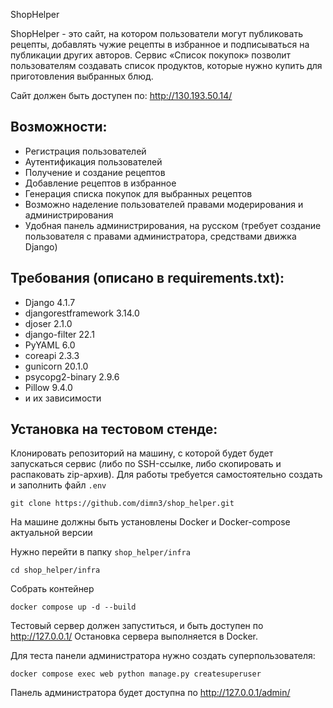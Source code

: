 ShopHelper

ShopHelper - это сайт, на котором пользователи могут публиковать рецепты, добавлять чужие рецепты в избранное и подписываться на публикации других авторов. Сервис «Список покупок» позволит пользователям создавать список продуктов, которые нужно купить для приготовления выбранных блюд.

Сайт должен быть доступен по: http://130.193.50.14/


## Возможности:
- Регистрация пользователей
- Аутентификация пользователей
- Получение и создание рецептов
- Добавление рецептов в избранное
- Генерация списка покупок для выбранных рецептов
- Возможно наделение пользователей правами модерирования и администрирования
- Удобная панель администрирования, на русском (требует создание пользователя с правами администратора, средствами движка Django)

## Требования (описано в requirements.txt):
- Django 4.1.7
- djangorestframework 3.14.0
- djoser 2.1.0
- django-filter 22.1
- PyYAML 6.0
- coreapi 2.3.3
- gunicorn 20.1.0 
- psycopg2-binary 2.9.6
- Pillow 9.4.0
- и их зависимости

## Установка на тестовом стенде:
Клонировать репозиторий на машину, с которой будет будет запускаться сервис (либо по SSH-ссылке, либо скопировать и распаковать zip-архив). Для работы требуется самостоятельно создать и заполнить файл `.env`

```
git clone https://github.com/dimn3/shop_helper.git
```

На машине должны быть установлены Docker и Docker-compose актуальной версии

Нужно перейти в папку `shop_helper/infra`

```
cd shop_helper/infra
```

Cобрать контейнер 

```
docker compose up -d --build
```

Тестовый сервер должен запуститься, и быть доступен по http://127.0.0.1/
Остановка сервера выполняется в Docker. 

Для теста панели администратора нужно создать суперпользователя:

```
docker compose exec web python manage.py createsuperuser
```

Панель администратора будет доступна по http://127.0.0.1/admin/  
